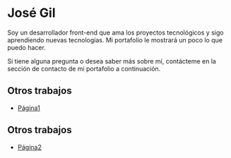 # José Gil

Soy un desarrollador front-end que ama los proyectos tecnológicos y sigo aprendiendo nuevas tecnologías. Mi portafolio le mostrará un poco lo que puedo hacer.

Si tiene alguna pregunta o desea saber más sobre mí, contácteme en la sección de contacto de mi portafolio a continuación.

## Otros trabajos
* [Página1](https://#/)

## Otros trabajos
* [Página2](https://#/)
